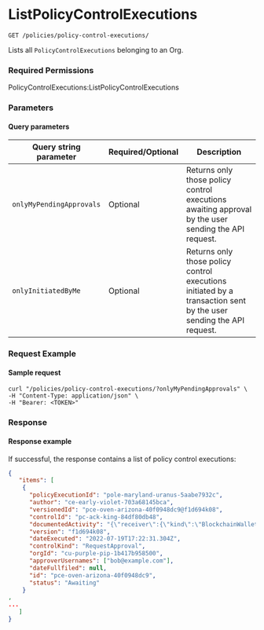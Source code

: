 # ListPolicyControlExecutions

`GET /policies/policy-control-executions/`

Lists all `PolicyControlExecutions` belonging to an Org.

### Required Permissions

PolicyControlExecutions:ListPolicyControlExecutions

### Parameters <a href="#request-example.1" id="request-example.1"></a>

#### Query parameters <a href="#query-parameters" id="query-parameters"></a>

| Query string parameter   | Required/Optional | Description                                                                                                        |
| ------------------------ | ----------------- | ------------------------------------------------------------------------------------------------------------------ |
| `onlyMyPendingApprovals` | Optional          | Returns only those policy control executions awaiting approval by the user sending the API request.                |
| `onlyInitiatedByMe`      | Optional          | Returns only those policy control executions initiated by a transaction sent by the user sending the API request.  |

### Request Example <a href="#request-body" id="request-body"></a>

#### Sample request <a href="#sample-request" id="sample-request"></a>

```shell
curl "/policies/policy-control-executions/?onlyMyPendingApprovals" \
-H "Content-Type: application/json" \
-H "Bearer: <TOKEN>"
```

### Response <a href="#response" id="response"></a>

#### Response example <a href="#response-example" id="response-example"></a>

If successful, the response contains a list of policy control executions:

```json
{
   "items": [
    {
      "policyExecutionId": "pole-maryland-uranus-5aabe7932c",
      "author": "ce-early-violet-703a68145bca",
      "versionedId": "pce-oven-arizona-40f0948dc9@f1d694k08",
      "controlId": "pc-ack-king-84df80db48",
      "documentedActivity": "{\"receiver\":{\"kind\":\"BlockchainWalletAddress\",\"address\":\"5GZVcXPsJhJtJyQf3qVLw4kYi9KUV2SjNQS6PhyhjgV7\"},\"assetSymbol\":\"SOL\",\"amount\":\"0.1\",\"note\":\"TEST-amount-3-1658251350817\",\"assetAccountId\":\"aa-muppet-crazy-b2fa6ab7a8\",\"initiator\":{\"kind\":\"Employee\",\"orgId\":\"cu-purple-pip-1b417b958500\",\"employeeId\":\"ce-early-violet-703a68145bca\"},\"status\":\"Initiated\",\"dateCreated\":\"2022-07-19T17:22:30.962Z\",\"orgId\":\"cu-purple-pip-1b417b958500\",\"receiverAddress\":\"5GZVcXPsJhJtJyQf3qVLw4kYi9KUV2SjNQS6PhyhjgV7\",\"id\":\"pa-black-island-56a129c84f\"}",
      "version": "f1d694k08",
      "dateExecuted": "2022-07-19T17:22:31.304Z",
      "controlKind": "RequestApproval",
      "orgId": "cu-purple-pip-1b417b958500",
      "approverUsernames": ["bob@example.com"],
      "dateFullfiled": null,
      "id": "pce-oven-arizona-40f0948dc9",
      "status": "Awaiting"
    }
, 
...
   ]
}
```

